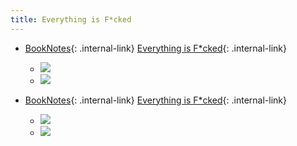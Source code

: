 ```yaml
---
title: Everything is F*cked
---
```



- [BookNotes](/booknotes){: .internal-link} [Everything is F*cked](/everything-is-f-cked){: .internal-link}
    - ![](https://firebasestorage.googleapis.com/v0/b/firescript-577a2.appspot.com/o/imgs%2Fapp%2FDoomHammer%2F9f6HZfJZOP.png?alt=media&token=f6305081-1a31-453c-8007-b18745864e2a)
    - ![](https://firebasestorage.googleapis.com/v0/b/firescript-577a2.appspot.com/o/imgs%2Fapp%2FDoomHammer%2FAk9LNuiwfB.png?alt=media&token=80bcaf11-83b1-491e-8bd0-4bac1ee996d5)


- [BookNotes](/booknotes){: .internal-link} [Everything is F*cked](/everything-is-f-cked){: .internal-link}
    - ![](https://firebasestorage.googleapis.com/v0/b/firescript-577a2.appspot.com/o/imgs%2Fapp%2FDoomHammer%2F4bSnjZZsVn.png?alt=media&token=be53b77d-5adc-4e13-8f46-88d37f23d969)
    - ![](https://firebasestorage.googleapis.com/v0/b/firescript-577a2.appspot.com/o/imgs%2Fapp%2FDoomHammer%2FlJclim3h_C.png?alt=media&token=1f9392f9-737e-407f-acd4-87dcec3ef7c9)


